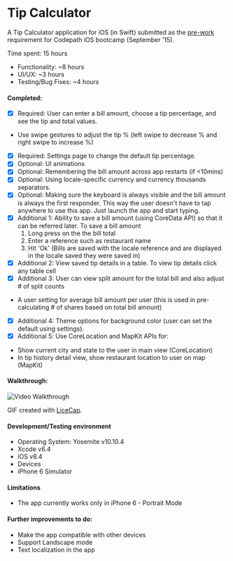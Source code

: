 # Tip Calculator

A Tip Calculator application for iOS (in Swift) submitted as the [pre-work](http://bit.ly/iOS_prework) requirement for Codepath iOS bootcamp (September '15).

Time spent: 15 hours
 * Functionality: ~8 hours
 * UI/UX: ~3 hours
 * Testing/Bug Fixes: ~4 hours

#### Completed:

* [x] Required: User can enter a bill amount, choose a tip percentage, and see the tip and total values.
 * Use swipe gestures to adjust the tip % (left swipe to decrease % and right swipe to increase %)
* [x] Required: Settings page to change the default tip percentage.
* [x] Optional: UI animations
* [x] Optional: Remembering the bill amount across app restarts (if <10mins)
* [x] Optional: Using locale-specific currency and currency thousands separators.
* [x] Optional: Making sure the keyboard is always visible and the bill amount is always the first responder. This way the user doesn't have to tap anywhere to use this app. Just launch the app and start typing.
* [x] Additional 1: Ability to save a bill amount (using CoreData API) so that it can be referred later. To save a bill amount
  1. Long press on the the bill total
  2. Enter a reference such as restaurant name
  3. Hit 'Ok'
(Bills are saved with the locale reference and are displayed in the locale saved they were saved in)
* [x] Additional 2: View saved tip details in a table. To view tip details click any table cell
* [x] Additional 3: User can view split amount for the total bill and also adjust # of split counts
 * A user setting for average bill amount per user
   (this is used in pre-calculating # of shares based on total bill amount)
* [x] Additional 4: Theme options for background color (user can set the default using settings).
* [x] Additional 5: Use CoreLocation and MapKit APIs for:
 * Show current city and state to the user in main view (CoreLocation)
 * In tip history detail view, show restaurant location to user on map (MapKit)

#### Walkthrough:

![Video Walkthrough](TipCalDemo6_1.gif)

GIF created with [LiceCap](http://www.cockos.com/licecap/).

#### Development/Testing environment

* Operating System: Yosemite v10.10.4
* Xcode v6.4
* iOS v8.4
* Devices
 * iPhone 6 Simulator

#### Limitations

* The app currently works only in iPhone 6 - Portrait Mode

#### Further improvements to do:

* Make the app compatible with other devices
* Support Landscape mode
* Text localization in the app
